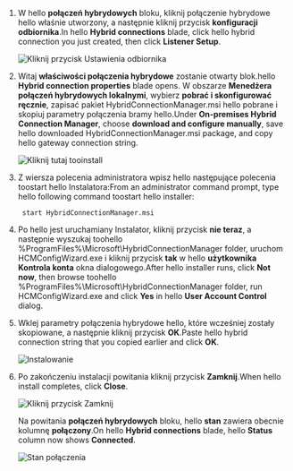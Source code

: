 
1. <span data-ttu-id="f8498-101">W hello **połączeń hybrydowych** bloku, kliknij połączenie hybrydowe hello właśnie utworzony, a następnie kliknij przycisk **konfiguracji odbiornika**.</span><span class="sxs-lookup"><span data-stu-id="f8498-101">In hello **Hybrid connections** blade, click hello hybrid connection you just created, then click **Listener Setup**.</span></span>
   
    ![Kliknij przycisk Ustawienia odbiornika](./media/app-service-hybrid-connections-manager-install/D04ClickListenerSetup.png)
2. <span data-ttu-id="f8498-103">Witaj **właściwości połączenia hybrydowe** zostanie otwarty blok.</span><span class="sxs-lookup"><span data-stu-id="f8498-103">hello **Hybrid connection properties** blade opens.</span></span> <span data-ttu-id="f8498-104">W obszarze **Menedżera połączeń hybrydowych lokalnymi**, wybierz **pobrać i skonfigurować ręcznie**, zapisać pakiet HybridConnectionManager.msi hello pobrane i skopiuj parametry połączenia bramy hello.</span><span class="sxs-lookup"><span data-stu-id="f8498-104">Under **On-premises Hybrid Connection Manager**, choose **download and configure manually**, save hello downloaded HybridConnectionManager.msi package, and copy hello gateway connection string.</span></span>
   
    ![Kliknij tutaj tooinstall](./media/app-service-hybrid-connections-manager-install/D05ClickToInstallHCM.png)
3. <span data-ttu-id="f8498-106">Z wiersza polecenia administratora wpisz hello następujące polecenia toostart hello Instalatora:</span><span class="sxs-lookup"><span data-stu-id="f8498-106">From an administrator command prompt, type hello following command toostart hello installer:</span></span>
   
        start HybridConnectionManager.msi
4. <span data-ttu-id="f8498-107">Po hello jest uruchamiany Instalator, kliknij przycisk **nie teraz**, a następnie wyszukaj toohello %ProgramFiles%\Microsoft\HybridConnectionManager folder, uruchom HCMConfigWizard.exe i kliknij przycisk **tak** w hello **użytkownika Kontrola konta** okna dialogowego.</span><span class="sxs-lookup"><span data-stu-id="f8498-107">After hello installer runs, click **Not now**, then browse toohello %ProgramFiles%\Microsoft\HybridConnectionManager folder, run HCMConfigWizard.exe and click **Yes** in hello **User Account Control** dialog.</span></span>
5. <span data-ttu-id="f8498-108">Wklej parametry połączenia hybrydowe hello, które wcześniej zostały skopiowane, a następnie kliknij przycisk **OK**.</span><span class="sxs-lookup"><span data-stu-id="f8498-108">Paste hello hybrid connection string that you copied earlier and click **OK**.</span></span> 
   
    ![Instalowanie](./media/app-service-hybrid-connections-manager-install/D08aHCMInstallManual.png)
6. <span data-ttu-id="f8498-110">Po zakończeniu instalacji powitania kliknij przycisk **Zamknij**.</span><span class="sxs-lookup"><span data-stu-id="f8498-110">When hello install completes, click **Close**.</span></span>
   
    ![Kliknij przycisk Zamknij](./media/app-service-hybrid-connections-manager-install/D09HCMInstallComplete.png)
   
    <span data-ttu-id="f8498-112">Na powitania **połączeń hybrydowych** bloku, hello **stan** zawiera obecnie kolumnę **połączony**.</span><span class="sxs-lookup"><span data-stu-id="f8498-112">On hello **Hybrid connections** blade, hello **Status** column now shows **Connected**.</span></span> 
   
    ![Stan połączenia](./media/app-service-hybrid-connections-manager-install/D10HCStatusConnected.png)

